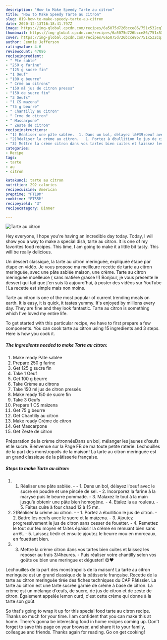 ```yaml
---
description: "How to Make Speedy Tarte au citron"
title: "How to Make Speedy Tarte au citron"
slug: 819-how-to-make-speedy-tarte-au-citron
date: 2020-12-13T16:18:41.797Z
image: https://img-global.cpcdn.com/recipes/6a5075d726bcce86/751x532cq70/tarte-au-citron-photo-principale-de-la-recette.jpg
thumbnail: https://img-global.cpcdn.com/recipes/6a5075d726bcce86/751x532cq70/tarte-au-citron-photo-principale-de-la-recette.jpg
cover: https://img-global.cpcdn.com/recipes/6a5075d726bcce86/751x532cq70/tarte-au-citron-photo-principale-de-la-recette.jpg
author: Jennie Jefferson
ratingvalue: 4.6
reviewcount: 47086
recipeingredient:
- " Pte sable"
- "250 g farine"
- "125 g sucre fin"
- "1 Oeuf"
- "100 g beurre"
- " Crme au citrons"
- "150 ml jus de citron presss"
- "150 de sucre fin"
- "3 Oeufs"
- "1 CS mazena"
- "75 g beurre"
- " Chantilly au citron"
- " Crme de citron"
- " Mascarpone"
- " Zeste de citron"
recipeinstructions:
- "1) Réaliser une pâte sablée.  1. Dans un bol, délayez l&#39;oeuf avec le sucre en poudre et une pincée de sel.  2. Incorporez la farine à la maryse puis le beurre pommade. 3. Malaxez le tout à la main jusqu&#39;à obtenir une pâte bien homogène.  4. Etalez la au rouleau. 5. Faites cuire à four chaud 12 à 15 mn."
- "2)Réaliser la crème au citron.   1. Portez à ébullition le jus de citron. 2. Battre les oeufs avec le sucre et la maïzena. 3. Ajoutez progressivement le jus de citron sans cesser de fouetter. 4. Remettez le tout sur feu moyen et faites épaissir la crème en remuant bien sans arrêt. 5. Laissez tiédir et ensuite ajoutez le beurre mou en morceaux, en fouettant bien."
- "3) Mettre la crème citron dans vos tartes bien cuites et laissez les reposer au frais 3/4heures.  Puis réaliser votre chantilly selon vos goûts ou bien une meringue et déguster! 😋❤️"
categories:
- Recipe
tags:
- tarte
- au
- citron

katakunci: tarte au citron 
nutrition: 292 calories
recipecuisine: American
preptime: "PT19M"
cooktime: "PT55M"
recipeyield: "3"
recipecategory: Dinner

---
```



![Tarte au citron](https://img-global.cpcdn.com/recipes/6a5075d726bcce86/751x532cq70/tarte-au-citron-photo-principale-de-la-recette.jpg)

Hey everyone, I hope you're having an incredible day today. Today, I will show you a way to make a special dish, tarte au citron. It is one of my favorites food recipes. This time, I am going to make it a little bit tasty. This will be really delicious.

Un dessert classique, la tarte au citron meringuée, expliquée étape par étape en vidéo. Je vous propose ma meilleure recette de tarte au citron meringuée, avec une pâte sablée maison, une crème. Tarte au citron meringuée moelleuse ( sans matière grasse !!) Bonjour, je vous présente le dessert qui fait que j&#39;en suis là aujourd&#39;hui, à poster des vidéos sur YouTube ! La recette est simple mais non moins.

Tarte au citron is one of the most popular of current trending meals on earth. It is easy, it is quick, it tastes yummy. It's enjoyed by millions every day. They are fine and they look fantastic. Tarte au citron is something which I've loved my entire life.


To get started with this particular recipe, we have to first prepare a few components. You can cook tarte au citron using 15 ingredients and 3 steps. Here is how you cook it.

<!--inarticleads1-->

##### The ingredients needed to make Tarte au citron:

1. Make ready  Pâte sablée
1. Prepare 250 g farine
1. Get 125 g sucre fin
1. Take 1 Oeuf
1. Get 100 g beurre
1. Take  Crème au citrons
1. Take 150 ml jus de citron pressés
1. Make ready 150 de sucre fin
1. Take 3 Oeufs
1. Prepare 1 CS maïzena
1. Get 75 g beurre
1. Get  Chantilly au citron
1. Make ready  Crème de citron
1. Get  Mascarpone
1. Get  Zeste de citron


Préparation de la crème citronnéeDans un bol, mélanger les jaunes d&#39;œufs et le sucre. Bienvenue sur la Page FB de ma toute petite raterie. Lechouilles de la part des monstropoils de la maison! La tarte au citron meringuée est un grand classique de la pâtisserie française. 

<!--inarticleads2-->

##### Steps to make Tarte au citron:

1. 1) Réaliser une pâte sablée. -  - 1. Dans un bol, délayez l&#39;oeuf avec le sucre en poudre et une pincée de sel.  - 2. Incorporez la farine à la maryse puis le beurre pommade. - 3. Malaxez le tout à la main jusqu&#39;à obtenir une pâte bien homogène.  - 4. Etalez la au rouleau. - 5. Faites cuire à four chaud 12 à 15 mn.
1. 2)Réaliser la crème au citron.  -  - 1. Portez à ébullition le jus de citron. - 2. Battre les oeufs avec le sucre et la maïzena. - 3. Ajoutez progressivement le jus de citron sans cesser de fouetter. - 4. Remettez le tout sur feu moyen et faites épaissir la crème en remuant bien sans arrêt. - 5. Laissez tiédir et ensuite ajoutez le beurre mou en morceaux, en fouettant bien.
1. 3) Mettre la crème citron dans vos tartes bien cuites et laissez les reposer au frais 3/4heures.  - Puis réaliser votre chantilly selon vos goûts ou bien une meringue et déguster! 😋❤️


Lechouilles de la part des monstropoils de la maison! La tarte au citron meringuée est un grand classique de la pâtisserie française. Recette de la tarte au citron meringuée tirée des fiches techniques du CAP Pâtissier. La tarte au citron est une tarte sucrée garnie de crème à base de citron. La crème est un mélange d&#39;œufs, de sucre, de jus de citron et de zeste de citron. Également appelée lemon curd, c&#39;est cette crème qui donne à la tarte son goût. 

So that's going to wrap it up for this special food tarte au citron recipe. Thanks so much for your time. I am confident that you can make this at home. There's gonna be interesting food in home recipes coming up. Don't forget to save this page on your browser, and share it to your family, colleague and friends. Thanks again for reading. Go on get cooking!
